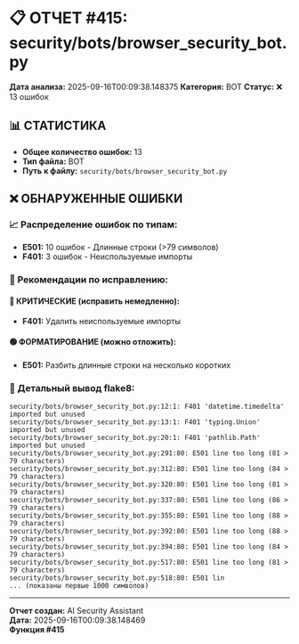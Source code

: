 # 📋 ОТЧЕТ #415: security/bots/browser_security_bot.py

**Дата анализа:** 2025-09-16T00:09:38.148375
**Категория:** BOT
**Статус:** ❌ 13 ошибок

## 📊 СТАТИСТИКА

- **Общее количество ошибок:** 13
- **Тип файла:** BOT
- **Путь к файлу:** `security/bots/browser_security_bot.py`

## ❌ ОБНАРУЖЕННЫЕ ОШИБКИ

### 📈 Распределение ошибок по типам:

- **E501:** 10 ошибок - Длинные строки (>79 символов)
- **F401:** 3 ошибок - Неиспользуемые импорты

### 🎯 Рекомендации по исправлению:

#### 🔴 КРИТИЧЕСКИЕ (исправить немедленно):
- **F401:** Удалить неиспользуемые импорты

#### 🟢 ФОРМАТИРОВАНИЕ (можно отложить):
- **E501:** Разбить длинные строки на несколько коротких

### 📝 Детальный вывод flake8:

```
security/bots/browser_security_bot.py:12:1: F401 'datetime.timedelta' imported but unused
security/bots/browser_security_bot.py:13:1: F401 'typing.Union' imported but unused
security/bots/browser_security_bot.py:20:1: F401 'pathlib.Path' imported but unused
security/bots/browser_security_bot.py:291:80: E501 line too long (81 > 79 characters)
security/bots/browser_security_bot.py:312:80: E501 line too long (84 > 79 characters)
security/bots/browser_security_bot.py:320:80: E501 line too long (81 > 79 characters)
security/bots/browser_security_bot.py:337:80: E501 line too long (86 > 79 characters)
security/bots/browser_security_bot.py:355:80: E501 line too long (88 > 79 characters)
security/bots/browser_security_bot.py:392:80: E501 line too long (88 > 79 characters)
security/bots/browser_security_bot.py:394:80: E501 line too long (84 > 79 characters)
security/bots/browser_security_bot.py:517:80: E501 line too long (81 > 79 characters)
security/bots/browser_security_bot.py:518:80: E501 lin
... (показаны первые 1000 символов)
```

---
**Отчет создан:** AI Security Assistant  
**Дата:** 2025-09-16T00:09:38.148469  
**Функция #415**
